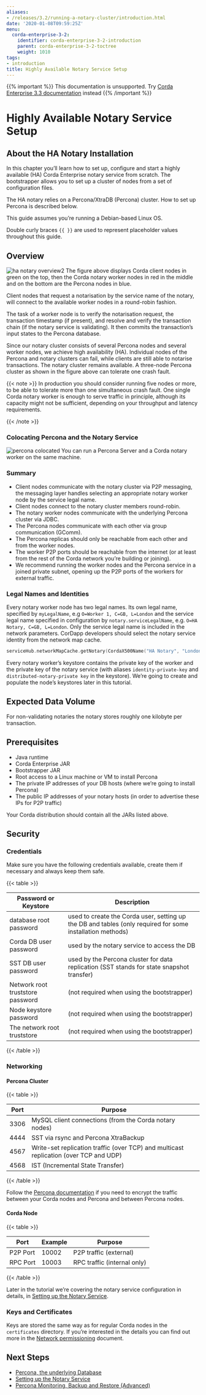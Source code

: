 ```yaml
---
aliases:
- /releases/3.2/running-a-notary-cluster/introduction.html
date: '2020-01-08T09:59:25Z'
menu:
  corda-enterprise-3-2:
    identifier: corda-enterprise-3-2-introduction
    parent: corda-enterprise-3-2-toctree
    weight: 1010
tags:
- introduction
title: Highly Available Notary Service Setup
---
```

{{% important %}}
This documentation is unsupported.
Try [Corda Enterprise 3.3 documentation](/docs/corda-enterprise/3.3/_index.md) instead
{{% /important %}}


# Highly Available Notary Service Setup


## About the HA Notary Installation

In this chapter you’ll learn how to set up, configure and start a highly
available (HA) Corda Enterprise notary service from scratch.
The bootstrapper allows you to set up a cluster of nodes from
a set of configuration files.

The HA notary relies on a Percona/XtraDB (Percona) cluster. How to set up Percona
is described below.

This guide assumes you’re running a Debian-based Linux OS.

Double curly braces `{{ }}` are used to represent placeholder values
throughout this guide.


## Overview

![ha notary overview2](/en/ha-notary-overview2.png "ha notary overview2")
The figure above displays Corda client nodes in green on the top, then the Corda
notary worker nodes in red in the middle and on the bottom are the Percona nodes in blue.

Client nodes that request a notarisation by the service name of the notary,
will connect to the available worker nodes in a round-robin fashion.

The task of a worker node is to verify the notarisation request, the transaction timestamp (if present),
and resolve and verify the transaction chain (if the notary service is validating). It then commits the
transaction’s input states to the Percona database.

Since our notary cluster consists of several Percona nodes and several
worker nodes, we achieve high availability (HA). Individual nodes of the
Percona and notary clusters can fail, while clients are still able to
notarise transactions. The notary cluster remains available. A three-node
Percona cluster as shown in the figure above can tolerate one crash fault.

{{< note >}}
In production you should consider running five nodes or more, to be able to
tolerate more than one simultaneous crash fault. One single Corda notary
worker is enough to serve traffic in principle, although its capacity might
not be sufficient, depending on your throughput and latency requirements.

{{< /note >}}

### Colocating Percona and the Notary Service

![percona colocated](/en/percona-colocated.png "percona colocated")
You can run a Percona Server and a Corda notary worker on the same machine.


### Summary


* Client nodes communicate with the notary cluster via P2P messaging, the messaging layer handles selecting an appropriate notary worker node by the service legal name.
* Client nodes connect to the notary cluster members round-robin.
* The notary worker nodes communicate with the underlying Percona cluster via JDBC.
* The Percona nodes communicate with each other via group communication (GComm).
* The Percona replicas should only be reachable from each other and from the worker nodes.
* The worker P2P ports should be reachable from the internet (or at least from the rest of the Corda network you’re building or joining).
* We recommend running the worker nodes and the Percona service in a joined private subnet, opening up the P2P ports of the workers for external traffic.


### Legal Names and Identities

Every notary worker node has two legal names. Its own legal name, specified by
`myLegalName`, e.g `O=Worker 1, C=GB, L=London` and the service legal name
specified in configuration by `notary.serviceLegalName`, e.g. `O=HA Notary,
C=GB, L=London`. Only the service legal name is included in the network
parameters. CorDapp developers should select the notary service identity from the network map cache.

```kotlin
serviceHub.networkMapCache.getNotary(CordaX500Name("HA Notary", "London", "GB"))
```

Every notary worker’s keystore contains the private key of the worker and the
private key of the notary service (with aliases `identity-private-key` and
`distributed-notary-private key` in the keystore). We’re going to create and
populate the node’s keystores later in this tutorial.


## Expected Data Volume

For non-validating notaries the notary stores roughly one kilobyte per transaction.


## Prerequisites


* Java runtime
* Corda Enterprise JAR
* Bootstrapper JAR
* Root access to a Linux machine or VM to install Percona
* The private IP addresses of your DB hosts (where we’re going to install Percona)
* The public IP addresses of your notary hosts (in order to advertise these IPs for P2P traffic)

Your Corda distribution should contain all the JARs listed above.


## Security


### Credentials

Make sure you have the following credentials available, create them if necessary and always
keep them safe.


{{< table >}}

|Password or Keystore|Description|
|--------------------------------|------------------------------------------------------------------------------------------------------------|
|database root password|used to create the Corda user, setting up the DB and tables (only required for some installation methods)|
|Corda DB user password|used by the notary service to access the DB|
|SST DB user password|used by the Percona cluster for data replication (SST stands for state snapshot transfer)|
|Network root truststore password|(not required when using the bootstrapper)|
|Node keystore password|(not required when using the bootstrapper)|
|The network root truststore|(not required when using the bootstrapper)|

{{< /table >}}


### Networking


#### Percona Cluster


{{< table >}}

|Port|Purpose|
|-----|-------------------------------------------------------------------------------------|
|3306|MySQL client connections (from the Corda notary nodes)|
|4444|SST via rsync and Percona XtraBackup|
|4567|Write-set replication traffic (over TCP) and multicast replication (over TCP and UDP)|
|4568|IST (Incremental State Transfer)|

{{< /table >}}

Follow the [Percona documentation](https://www.percona.com/doc/percona-xtradb-cluster/5.7/security/encrypt-traffic.html)
if you need to encrypt the traffic between your Corda nodes and Percona and between Percona nodes.


#### Corda Node


{{< table >}}

|Port|Example|Purpose|
|---------|-------|------------------------------|
|P2P Port|10002|P2P traffic (external)|
|RPC Port|10003|RPC traffic (internal only)|

{{< /table >}}

Later in the tutorial we’re covering the notary service configuration in details, in [Setting up the Notary Service](installing-the-notary-service.md).


### Keys and Certificates

Keys are stored the same way as for regular Corda nodes in the `certificates`
directory. If you’re interested in the details you can find out
more in the [Network permissioning](../permissioning.md) document.


## Next Steps



* [Percona, the underlying Database](installing-percona.md)
* [Setting up the Notary Service](installing-the-notary-service.md)
* [Percona Monitoring, Backup and Restore (Advanced)](operating-percona.md)



